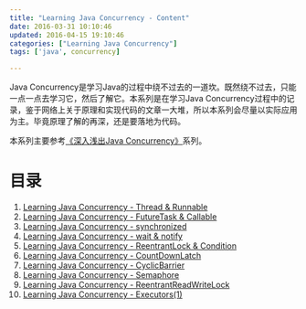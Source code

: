 ```yaml
---
title: "Learning Java Concurrency - Content"
date: 2016-03-31 10:10:46
updated: 2016-04-15 19:10:46
categories: ["Learning Java Concurrency"]
tags: ['java', concurrency]

---
```


Java Concurrency是学习Java的过程中绕不过去的一道坎。既然绕不过去，只能一点一点去学习它，然后了解它。本系列是在学习Java Concurrency过程中的记录，鉴于网络上关于原理和实现代码的文章一大堆，所以本系列会尽量以实际应用为主。毕竟原理了解的再深，还是要落地为代码。

本系列主要参考[《深入浅出Java Concurrency》](http://www.blogjava.net/xylz/archive/2010/07/08/325587.html)系列。

<!-- More -->

# 目录

1. [Learning Java Concurrency - Thread & Runnable](/2016/04/11/learning-java-concurrency-thread-runnable/)
2. [Learning Java Concurrency - FutureTask & Callable](/2016/04/13/learning-java-concurrency-futuretask-callable/)
3. [Learning Java Concurrency - synchronized](/2016/04/01/java-concurrency-synchronized/)
4. [Learning Java Concurrency - wait & notify](/2016/04/06/learning-java-concurrency-wait-notify/)
5. [Learning Java Concurrency - ReentrantLock & Condition](/2016/04/07/learning-java-concurrency-reentrantlock-condition/)
6. [Learning Java Concurrency - CountDownLatch](/2016/03/30/java-concurrency-countdownlatch/)
7. [Learning Java Concurrency - CyclicBarrier](/2016/03/30/java-concurrency-cyclicbarrier/)
8. [Learning Java Concurrency - Semaphore](/2016/03/30/java-concurrent-semaphore/)
9. [Learning Java Concurrency - ReentrantReadWriteLock](/2016/04/07/learning-java-concurrency-reentrantreadwritelock/)
10. [Learning Java Concurrency - Executors(1)](/2016/04/15/learning-java-concurrency-executors-1-executorservice/)
